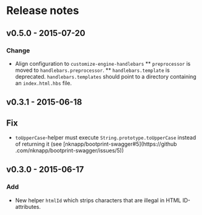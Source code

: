 # Release notes

## v0.5.0 - 2015-07-20
### Change

* Align configuration to `customize-engine-handlebars`
** `preprocessor` is moved to `handlebars.preprocessor`.
** `handlebars.template` is deprecated. `handlebars.templates` should point to a 
    directory containing an `index.html.hbs` file.
    

## v0.3.1 - 2015-06-18
## Fix

- `toUpperCase`-helper must execute `String.prototype.toUpperCase` instead of returning it (see [nknapp/bootprint-swagger#5](https://github
.com/nknapp/bootprint-swagger/issues/5))

## v0.3.0 - 2015-06-17
### Add

- New helper `htmlId` which strips characters that are illegal in HTML ID-attributes.